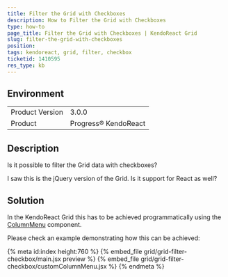 ```yaml
---
title: Filter the Grid with Checkboxes
description: How to Filter the Grid with Checkboxes
type: how-to
page_title: Filter the Grid with Checkboxes | KendoReact Grid
slug: filter-the-grid-with-checkboxes
position:
tags: kendoreact, grid, filter, checkbox
ticketid: 1410595
res_type: kb
---
```


## Environment
<table>
    <tbody>
	    <tr>
	    	<td>Product Version</td>
	    	<td>3.0.0</td>
	    </tr>
	    <tr>
	    	<td>Product</td>
	    	<td>Progress® KendoReact</td>
	    </tr>
    </tbody>
</table>


## Description
Is it possible to filter the Grid data with checkboxes?

I saw this is the jQuery version of the Grid. Is it support for React as well?

## Solution
In the KendoReact Grid this has to be achieved programmatically using the [ColumnMenu](https://www.telerik.com/kendo-react-ui/components/grid/columns/column-menu/) component.

Please check an example demonstrating how this can be achieved:

{% meta id:index height:760 %}
{% embed_file grid/grid-filter-checkbox/main.jsx preview %}
{% embed_file grid/grid-filter-checkbox/customColumnMenu.jsx %}
{% endmeta %}
